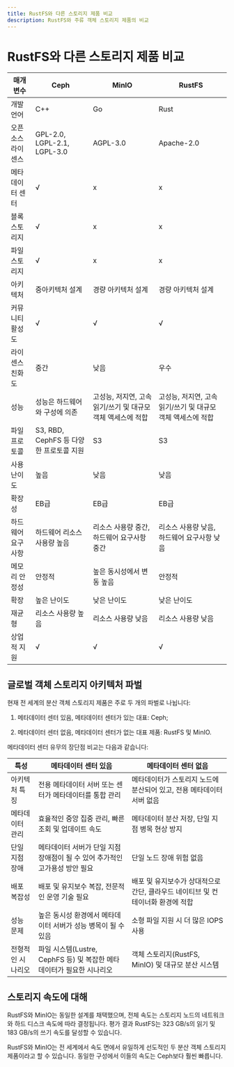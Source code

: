 ```yaml
---
title: RustFS와 다른 스토리지 제품 비교
description: RustFS와 주류 객체 스토리지 제품의 비교
---
```


# RustFS와 다른 스토리지 제품 비교

| 매개변수 | Ceph | MinIO | RustFS |
| - | - | - | - |
| 개발 언어 | C++ | Go | Rust |
| 오픈소스 라이센스 | GPL-2.0, LGPL-2.1, LGPL-3.0 | AGPL-3.0 | Apache-2.0 |
| 메타데이터 센터 | √ | x | x |
| 블록 스토리지 | √ | x | x |
| 파일 스토리지 | √ | x | x |
| 아키텍처 | 중아키텍처 설계 | 경량 아키텍처 설계 | 경량 아키텍처 설계 |
| 커뮤니티 활성도 | √ | √ | √ |
| 라이센스 친화도 | 중간 | 낮음 | 우수 |
| 성능 | 성능은 하드웨어와 구성에 의존 | 고성능, 저지연, 고속 읽기/쓰기 및 대규모 객체 액세스에 적합 | 고성능, 저지연, 고속 읽기/쓰기 및 대규모 객체 액세스에 적합 |
| 파일 프로토콜 | S3, RBD, CephFS 등 다양한 프로토콜 지원 | S3 | S3 |
| 사용 난이도 | 높음 | 낮음 | 낮음 |
| 확장성 | EB급 | EB급 | EB급 |
| 하드웨어 요구사항 | 하드웨어 리소스 사용량 높음 | 리소스 사용량 중간, 하드웨어 요구사항 중간 | 리소스 사용량 낮음, 하드웨어 요구사항 낮음 |
| 메모리 안정성 | 안정적 | 높은 동시성에서 변동 높음 | 안정적 |
| 확장 | 높은 난이도 | 낮은 난이도 | 낮은 난이도 |
| 재균형 | 리소스 사용량 높음 | 리소스 사용량 낮음 | 리소스 사용량 낮음 |
| 상업적 지원 | √ | √ | √ |



## 글로벌 객체 스토리지 아키텍처 파벌

현재 전 세계의 분산 객체 스토리지 제품은 주로 두 개의 파벌로 나뉩니다:

1. 메타데이터 센터 있음, 메타데이터 센터가 있는 대표: Ceph;

2. 메타데이터 센터 없음, 메타데이터 센터가 없는 대표 제품: RustFS 및 MinIO.

메타데이터 센터 유무의 장단점 비교는 다음과 같습니다:

| 특성 | 메타데이터 센터 있음 | 메타데이터 센터 없음 |
| - | - | - |
| 아키텍처 특징 | 전용 메타데이터 서버 또는 센터가 메타데이터를 통합 관리 | 메타데이터가 스토리지 노드에 분산되어 있고, 전용 메타데이터 서버 없음 |
| 메타데이터 관리 | 효율적인 중앙 집중 관리, 빠른 조회 및 업데이트 속도 | 메타데이터 분산 저장, 단일 지점 병목 현상 방지 |
| 단일 지점 장애 | 메타데이터 서버가 단일 지점 장애점이 될 수 있어 추가적인 고가용성 방안 필요 | 단일 노드 장애 위험 없음 |
| 배포 복잡성 | 배포 및 유지보수 복잡, 전문적인 운영 기술 필요 | 배포 및 유지보수가 상대적으로 간단, 클라우드 네이티브 및 컨테이너화 환경에 적합 |
| 성능 문제 | 높은 동시성 환경에서 메타데이터 서버가 성능 병목이 될 수 있음 | 소형 파일 지원 시 더 많은 IOPS 사용 |
| 전형적인 시나리오 | 파일 시스템(Lustre, CephFS 등) 및 복잡한 메타데이터가 필요한 시나리오 | 객체 스토리지(RustFS, MinIO) 및 대규모 분산 시스템 |


## 스토리지 속도에 대해

RustFS와 MinIO는 동일한 설계를 채택했으며, 전체 속도는 스토리지 노드의 네트워크와 하드 디스크 속도에 따라 결정됩니다. 평가 결과 RustFS는 323 GB/s의 읽기 및 183 GB/s의 쓰기 속도를 달성할 수 있습니다.

RustFS와 MinIO는 전 세계에서 속도 면에서 유일하게 선도적인 두 분산 객체 스토리지 제품이라고 할 수 있습니다. 동일한 구성에서 이들의 속도는 Ceph보다 훨씬 빠릅니다.

